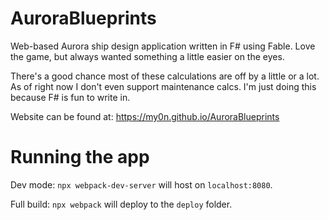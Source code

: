# AuroraBlueprints

Web-based Aurora ship design application written in F# using Fable. Love the game, but always wanted something a little easier on the eyes.

There's a good chance most of these calculations are off by a little or a lot. As of right now I don't even support maintenance calcs. I'm just doing this because F# is fun to write in.

Website can be found at: https://my0n.github.io/AuroraBlueprints

# Running the app

Dev mode: `npx webpack-dev-server` will host on `localhost:8080`.

Full build: `npx webpack` will deploy to the `deploy` folder.

